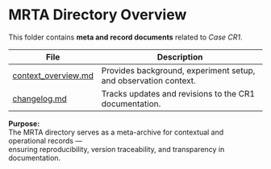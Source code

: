 # MRTA Directory Overview

This folder contains **meta and record documents** related to *Case CR1*.

| File | Description |
|------|--------------|
| [context_overview.md](./context_overview.md) | Provides background, experiment setup, and observation context. |
| [changelog.md](./changelog.md) | Tracks updates and revisions to the CR1 documentation. |

**Purpose:**  
The MRTA directory serves as a meta-archive for contextual and operational records —  
ensuring reproducibility, version traceability, and transparency in documentation.
